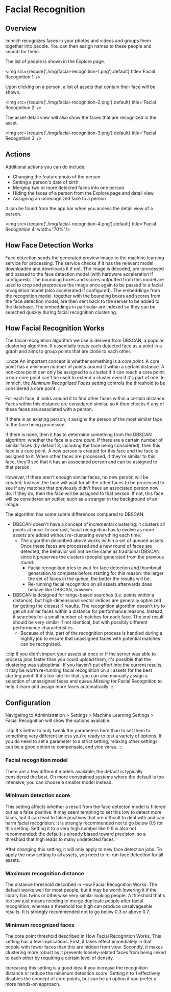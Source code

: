 # Facial Recognition

## Overview

Immich recognizes faces in your photos and videos and groups them together into people. You can then assign names to these people and search for them.

The list of people is shown in the Explore page.

<img src={require('./img/facial-recognition-1.png').default} title='Facial Recognition 1' />

Upon clicking on a person, a list of assets that contain their face will be shown.

<img src={require('./img/facial-recognition-2.png').default} title='Facial Recognition 2' />

The asset detail view will also show the faces that are recognized in the asset.

<img src={require('./img/facial-recognition-3.png').default} title='Facial Recognition 3' />

## Actions

Additional actions you can do include:

- Changing the feature photo of the person
- Setting a person's date of birth
- Merging two or more detected faces into one person
- Hiding the faces of a person from the Explore page and detail view
- Assigning an unrecognized face to a person

It can be found from the app bar when you access the detail view of a person.

<img src={require('./img/facial-recognition-4.png').default} title='Facial Recognition 4' width="70%"/>

## How Face Detection Works

Face detection sends the generated preview image to the machine learning service for processing. The service checks if it has the relevant model downloaded and downloads it if not. The image is decoded, pre-processed and passed to the face detection model (with hardware acceleration if configured). The bounding boxes and scores outputted from this model are used to crop and preprocess the image once again to be passed to a facial recognition model (also accelerated if configured). The embeddings from the recognition model, together with the bounding boxes and scores from the face detection model, are then sent back to the server to be added to the database. The embeddings in particular are indexed so they can be searched quickly during facial recognition clustering.

## How Facial Recognition Works

The facial recognition algorithm we use is derived from DBSCAN, a popular clustering algorithm. It essentially treats each detected face as a point in a graph and aims to group points that are close to each other.

:::note
An important concept is whether something is a _core point_. A core point has a minimum number of points around it within a certain distance. A non-core point can only be assigned to a cluster if it can reach a core point; a non-core point can't be used to extend a cluster even if it's part of one. In Immich, the _Minimum Recognized Faces_ setting controls the threshold to be considered a core point.
:::

For each face, it looks around it to find other faces within a certain distance. Faces within this distance are considered similar, so it then checks if any of these faces are associated with a person.

If there is an existing person, it assigns the person of the most similar face to the face being processed.

If there is none, then it has to determine something from the DBSCAN algorithm: whether the face is a _core point_. If there are a certain number of similar faces (by default 3, including the face being considered), then this face is a core point. A new person is created for this face and the face is assigned to it. When other faces are processed, if they're similar to this face, they'll see that it has an associated person and can be assigned to that person.

However, if there aren't enough similar faces, no new person will be created. Instead, the face will wait for all the other faces to be processed to see if any matches that previously didn't have an associated person now do. If they do, then the face will be assigned to that person. If not, this face will be considered an outlier, such as a stranger in the background of an image.

The algorithm has some subtle differences compared to DBSCAN:

- DBSCAN doesn't have a concept of incremental clustering: it clusters all points at once. In contrast, facial recognition has to evolve as more assets are added without re-clustering everything each time.
  - The algorithm described above works within a set of queued assets. Once these faces are processed and a new round of faces are detected, the behavior will not be the same as traditional DBSCAN since it preserves the clusters (people) generated from the previous round.
    - Facial recognition tries to wait for face detection and thumbnail generation to complete before starting for this reason: the larger the set of faces in the queue, the better the results will be.
    - Re-running facial recognition on all assets afterwards does behave like DBSCAN, however.
- DBSCAN is designed for range-based searches (i.e. points within a distance), but high-dimensional vector indices are generally optimized for getting the closest K results. The recognition algorithm doesn't try to get _all_ similar faces within a distance for performance reasons. Instead, it searches for a small number of matches for each face. The end result should be very similar if not identical, but with possibly different performance characteristics.
  - Because of this, part of the recognition process is handled during a nightly job to ensure that unassigned faces with potential matches can be recognized.

:::tip
If you didn't import your assets at once or if the server was able to process jobs faster than you could upload them, it's possible that the clustering was suboptimal. If you haven't put effort into the current results, it may be worth re-running facial recognition on all assets for the best starting point. If it's too late for that, you can also manually assign a selection of unassigned faces and queue _Missing_ for Facial Recognition to help it learn and assign more faces automatically.
:::

## Configuration

Navigating to Administration > Settings > Machine Learning Settings > Facial Recognition will show the options available.

:::tip
It's better to only tweak the parameters here than to set them to something very different unless you're ready to test a variety of options. If you do need to set a parameter to a strict setting, relaxing other settings can be a good option to compensate, and vice versa.
:::

### Facial recognition model

There are a few different models available; the default is typically considered the best. On more constrained systems where the default is too intensive, you can choose a smaller model instead.

### Minimum detection score

This setting affects whether a result from the face detecton model is filtered out as a false positive. It may seem tempting to set this low to detect more faces, but it can lead to false positives that are difficult to deal with and can harm facial recognition. It is strongly recommended not to go below 0.5 for this setting. Setting it to a very high number like 0.9 is also not recommended: the default is already biased toward precision, so a threshold that high leads to many undetected faces.

After changing this setting, it will only apply to new face detection jobs. To apply the new setting to all assets, you need to re-run face detection for all assets.

### Maximum recognition distance

The distance threshold described in How Facial Recognition Works. The default works well for most people, but it may be worth lowering it if the library has twins or otherwise very similar looking people. A threshold that's too low just means needing to merge duplicate people after facial recognition, whereas a threshold too high can produce unsalvageable results. It is strongly recommended not to go below 0.3 or above 0.7.

### Minimum recognized faces

The core point threshold described in How Facial Recognition Works. This setting has a few implications. First, it takes effect immediately in that people with fewer faces than this are hidden from view. Secondly, it makes clustering more robust as it prevents loosely-related faces from being linked to each other by requiring a certain level of density.

Increasing this setting is a good idea if you increase the recognition distance or reduce the minimum detection score. Setting it to 1 effectively disables the concept of core points, but can be an option if you prefer a more hands-on approach.

